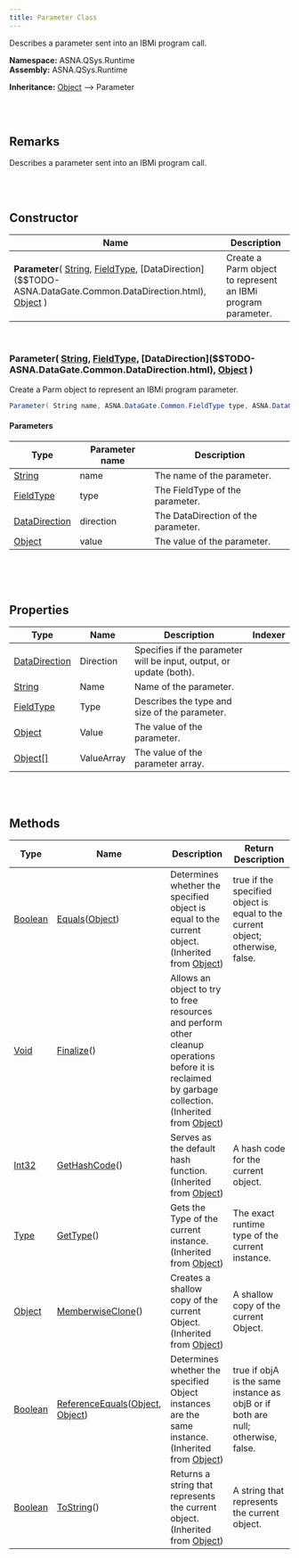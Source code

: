 ```yaml
---
title: Parameter Class
---
```


Describes a parameter sent into an IBMi program call.

**Namespace:** ASNA.QSys.Runtime <br/>
**Assembly:** ASNA.QSys.Runtime

**Inheritance:** [Object](https://docs.microsoft.com/en-us/dotnet/api/system.object) --> Parameter

<br>
<br>

## Remarks

Describes a parameter sent into an IBMi program call.

[//]: # ($$TODO: Complete the Remarks section.)

<br>
<br>

## Constructor

| Name |  Description 
| --- | --- 
| **Parameter**( [String](https://docs.microsoft.com/en-us/dotnet/api/system.string), [FieldType]($$TODO-ASNA.DataGate.Common.FieldType.html), [DataDirection]($$TODO-ASNA.DataGate.Common.DataDirection.html), [Object](https://docs.microsoft.com/en-us/dotnet/api/system.object) ) | Create a Parm object to represent an IBMi program parameter.

<br>

### Parameter( [String](https://docs.microsoft.com/en-us/dotnet/api/system.string), [FieldType]($$TODO-ASNA.DataGate.Common.FieldType.html), [DataDirection]($$TODO-ASNA.DataGate.Common.DataDirection.html), [Object](https://docs.microsoft.com/en-us/dotnet/api/system.object) )

Create a Parm object to represent an IBMi program parameter.

```cs
Parameter( String name, ASNA.DataGate.Common.FieldType type, ASNA.DataGate.Common.DataDirection direction, Object value );
```

#### Parameters

| Type | Parameter name | Description
| --- | --- | ---
| [String](https://docs.microsoft.com/en-us/dotnet/api/system.string) | name | The name of the parameter. 
| [FieldType]($$TODO-ASNA.DataGate.Common.FieldType.html) | type | The FieldType of the parameter. 
| [DataDirection]($$TODO-ASNA.DataGate.Common.DataDirection.html) | direction | The DataDirection of the parameter. 
| [Object](https://docs.microsoft.com/en-us/dotnet/api/system.object) | value | The value of the parameter. 

<br>


<br>
<br>

## Properties

| Type | Name | Description | Indexer
| --- | --- | --- | --- 
| [DataDirection]($$TODO-ASNA.DataGate.Common.DataDirection.html) | Direction | Specifies if the parameter will be input, output, or update (both). | 
| [String](https://docs.microsoft.com/en-us/dotnet/api/system.string) | Name | Name of the parameter. | 
| [FieldType]($$TODO-ASNA.DataGate.Common.FieldType.html) | Type | Describes the type and size of the parameter. | 
| [Object](https://docs.microsoft.com/en-us/dotnet/api/system.object) | Value | The value of the parameter. | 
| [Object[]](https://docs.microsoft.com/en-us/dotnet/api/system.object) | ValueArray | The value of the parameter array. | 

<br>
<br>

## Methods

| Type | Name | Description | Return Description 
| --- | --- | --- | --- 
| [Boolean](https://docs.microsoft.com/en-us/dotnet/api/system.boolean) | [Equals](https://docs.microsoft.com/en-us/dotnet/api/system.object.equals)([Object](https://docs.microsoft.com/en-us/dotnet/api/system.object)) | Determines whether the specified object is equal to the current object.<br>(Inherited from [Object](https://docs.microsoft.com/en-us/dotnet/api/system.object)) | true if the specified object is equal to the current object; otherwise, false.
| [Void](https://docs.microsoft.com/en-us/dotnet/api/system.void) | [Finalize](https://docs.microsoft.com/en-us/dotnet/api/system.object.finalize)() | Allows an object to try to free resources and perform other cleanup operations before it is reclaimed by garbage collection.<br>(Inherited from [Object](https://docs.microsoft.com/en-us/dotnet/api/system.object)) | 
| [Int32](https://docs.microsoft.com/en-us/dotnet/api/system.int32) | [GetHashCode](https://docs.microsoft.com/en-us/dotnet/api/system.object.gethashcode)() | Serves as the default hash function.<br>(Inherited from [Object](https://docs.microsoft.com/en-us/dotnet/api/system.object)) | A hash code for the current object.
| [Type](https://docs.microsoft.com/en-us/dotnet/api/system.type) | [GetType](https://docs.microsoft.com/en-us/dotnet/api/system.object.gettype)() | Gets the Type of the current instance.<br>(Inherited from [Object](https://docs.microsoft.com/en-us/dotnet/api/system.object)) | The exact runtime type of the current instance.
| [Object](https://docs.microsoft.com/en-us/dotnet/api/system.object) | [MemberwiseClone](https://docs.microsoft.com/en-us/dotnet/api/system.object.memberwiseclone)() | Creates a shallow copy of the current Object.<br>(Inherited from [Object](https://docs.microsoft.com/en-us/dotnet/api/system.object)) | A shallow copy of the current Object.
| [Boolean](https://docs.microsoft.com/en-us/dotnet/api/system.boolean) | [ReferenceEquals](https://docs.microsoft.com/en-us/dotnet/api/system.object.referenceequals)([Object](https://docs.microsoft.com/en-us/dotnet/api/system.object), [Object](https://docs.microsoft.com/en-us/dotnet/api/system.object)) | Determines whether the specified Object instances are the same instance.<br>(Inherited from [Object](https://docs.microsoft.com/en-us/dotnet/api/system.object)) | true if objA is the same instance as objB or if both are null; otherwise, false.
| [Boolean](https://docs.microsoft.com/en-us/dotnet/api/system.boolean) | [ToString](https://docs.microsoft.com/en-us/dotnet/api/system.object.tostring)() | Returns a string that represents the current object.<br>(Inherited from [Object](https://docs.microsoft.com/en-us/dotnet/api/system.object)) | A string that represents the current object.

<br>
<br>


